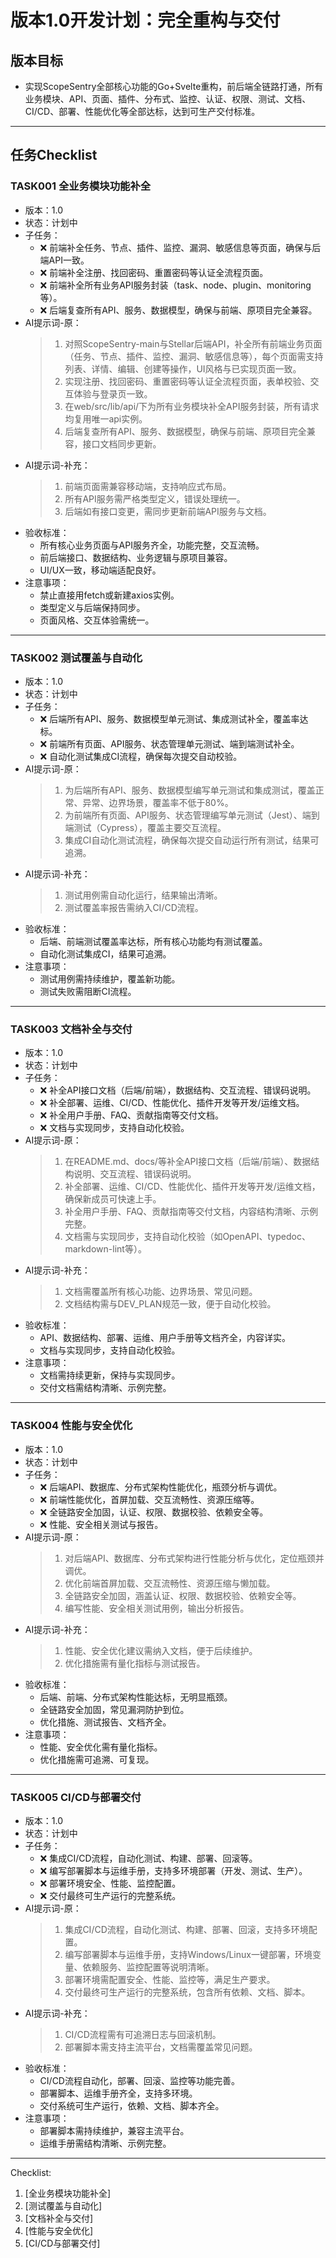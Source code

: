 # 版本1.0开发计划：完全重构与交付

## 版本目标
- 实现ScopeSentry全部核心功能的Go+Svelte重构，前后端全链路打通，所有业务模块、API、页面、插件、分布式、监控、认证、权限、测试、文档、CI/CD、部署、性能优化等全部达标，达到可生产交付标准。

---

## 任务Checklist

### TASK001 全业务模块功能补全
- 版本：1.0
- 状态：计划中
- 子任务：
  - ❌ 前端补全任务、节点、插件、监控、漏洞、敏感信息等页面，确保与后端API一致。
  - ❌ 前端补全注册、找回密码、重置密码等认证全流程页面。
  - ❌ 前端补全所有业务API服务封装（task、node、plugin、monitoring等）。
  - ❌ 后端复查所有API、服务、数据模型，确保与前端、原项目完全兼容。
- AI提示词-原：
  > 1. 对照ScopeSentry-main与Stellar后端API，补全所有前端业务页面（任务、节点、插件、监控、漏洞、敏感信息等），每个页面需支持列表、详情、编辑、创建等操作，UI风格与已实现页面一致。
  > 2. 实现注册、找回密码、重置密码等认证全流程页面，表单校验、交互体验与登录页一致。
  > 3. 在web/src/lib/api/下为所有业务模块补全API服务封装，所有请求均复用唯一api实例。
  > 4. 后端复查所有API、服务、数据模型，确保与前端、原项目完全兼容，接口文档同步更新。
- AI提示词-补充：
  > 1. 前端页面需兼容移动端，支持响应式布局。
  > 2. 所有API服务需严格类型定义，错误处理统一。
  > 3. 后端如有接口变更，需同步更新前端API服务与文档。
- 验收标准：
  - 所有核心业务页面与API服务齐全，功能完整，交互流畅。
  - 前后端接口、数据结构、业务逻辑与原项目兼容。
  - UI/UX一致，移动端适配良好。
- 注意事项：
  - 禁止直接用fetch或新建axios实例。
  - 类型定义与后端保持同步。
  - 页面风格、交互体验需统一。

---

### TASK002 测试覆盖与自动化
- 版本：1.0
- 状态：计划中
- 子任务：
  - ❌ 后端所有API、服务、数据模型单元测试、集成测试补全，覆盖率达标。
  - ❌ 前端所有页面、API服务、状态管理单元测试、端到端测试补全。
  - ❌ 自动化测试集成CI流程，确保每次提交自动校验。
- AI提示词-原：
  > 1. 为后端所有API、服务、数据模型编写单元测试和集成测试，覆盖正常、异常、边界场景，覆盖率不低于80%。
  > 2. 为前端所有页面、API服务、状态管理编写单元测试（Jest）、端到端测试（Cypress），覆盖主要交互流程。
  > 3. 集成CI自动化测试流程，确保每次提交自动运行所有测试，结果可追溯。
- AI提示词-补充：
  > 1. 测试用例需自动化运行，结果输出清晰。
  > 2. 测试覆盖率报告需纳入CI/CD流程。
- 验收标准：
  - 后端、前端测试覆盖率达标，所有核心功能均有测试覆盖。
  - 自动化测试集成CI，结果可追溯。
- 注意事项：
  - 测试用例需持续维护，覆盖新功能。
  - 测试失败需阻断CI流程。

---

### TASK003 文档补全与交付
- 版本：1.0
- 状态：计划中
- 子任务：
  - ❌ 补全API接口文档（后端/前端），数据结构、交互流程、错误码说明。
  - ❌ 补全部署、运维、CI/CD、性能优化、插件开发等开发/运维文档。
  - ❌ 补全用户手册、FAQ、贡献指南等交付文档。
  - ❌ 文档与实现同步，支持自动化校验。
- AI提示词-原：
  > 1. 在README.md、docs/等补全API接口文档（后端/前端）、数据结构说明、交互流程、错误码说明。
  > 2. 补全部署、运维、CI/CD、性能优化、插件开发等开发/运维文档，确保新成员可快速上手。
  > 3. 补全用户手册、FAQ、贡献指南等交付文档，内容结构清晰、示例完整。
  > 4. 文档需与实现同步，支持自动化校验（如OpenAPI、typedoc、markdown-lint等）。
- AI提示词-补充：
  > 1. 文档需覆盖所有核心功能、边界场景、常见问题。
  > 2. 文档结构需与DEV_PLAN规范一致，便于自动化校验。
- 验收标准：
  - API、数据结构、部署、运维、用户手册等文档齐全，内容详实。
  - 文档与实现同步，支持自动化校验。
- 注意事项：
  - 文档需持续更新，保持与实现同步。
  - 交付文档需结构清晰、示例完整。

---

### TASK004 性能与安全优化
- 版本：1.0
- 状态：计划中
- 子任务：
  - ❌ 后端API、数据库、分布式架构性能优化，瓶颈分析与调优。
  - ❌ 前端性能优化，首屏加载、交互流畅性、资源压缩等。
  - ❌ 全链路安全加固，认证、权限、数据校验、依赖安全等。
  - ❌ 性能、安全相关测试与报告。
- AI提示词-原：
  > 1. 对后端API、数据库、分布式架构进行性能分析与优化，定位瓶颈并调优。
  > 2. 优化前端首屏加载、交互流畅性、资源压缩与懒加载。
  > 3. 全链路安全加固，涵盖认证、权限、数据校验、依赖安全等。
  > 4. 编写性能、安全相关测试用例，输出分析报告。
- AI提示词-补充：
  > 1. 性能、安全优化建议需纳入文档，便于后续维护。
  > 2. 优化措施需有量化指标与测试报告。
- 验收标准：
  - 后端、前端、分布式架构性能达标，无明显瓶颈。
  - 全链路安全加固，常见漏洞防护到位。
  - 优化措施、测试报告、文档齐全。
- 注意事项：
  - 性能、安全优化需有量化指标。
  - 优化措施需可追溯、可复现。

---

### TASK005 CI/CD与部署交付
- 版本：1.0
- 状态：计划中
- 子任务：
  - ❌ 集成CI/CD流程，自动化测试、构建、部署、回滚等。
  - ❌ 编写部署脚本与运维手册，支持多环境部署（开发、测试、生产）。
  - ❌ 部署环境安全、性能、监控配置。
  - ❌ 交付最终可生产运行的完整系统。
- AI提示词-原：
  > 1. 集成CI/CD流程，自动化测试、构建、部署、回滚，支持多环境配置。
  > 2. 编写部署脚本与运维手册，支持Windows/Linux一键部署，环境变量、依赖服务、监控配置等说明清晰。
  > 3. 部署环境需配置安全、性能、监控等，满足生产要求。
  > 4. 交付最终可生产运行的完整系统，包含所有依赖、文档、脚本。
- AI提示词-补充：
  > 1. CI/CD流程需有可追溯日志与回滚机制。
  > 2. 部署脚本需支持主流平台，文档需覆盖常见问题。
- 验收标准：
  - CI/CD流程自动化，部署、回滚、监控等功能完善。
  - 部署脚本、运维手册齐全，支持多环境。
  - 交付系统可生产运行，依赖、文档、脚本齐全。
- 注意事项：
  - 部署脚本需持续维护，兼容主流平台。
  - 运维手册需结构清晰、示例完整。

---

Checklist:
1. [全业务模块功能补全]
2. [测试覆盖与自动化]
3. [文档补全与交付]
4. [性能与安全优化]
5. [CI/CD与部署交付] 